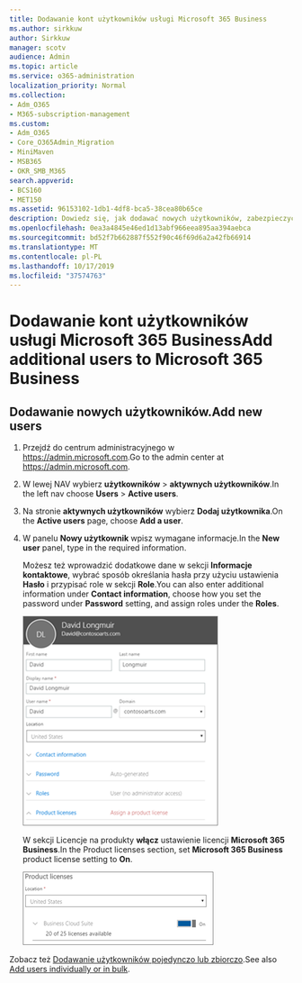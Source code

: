 ```yaml
---
title: Dodawanie kont użytkowników usługi Microsoft 365 Business
ms.author: sirkkuw
author: Sirkkuw
manager: scotv
audience: Admin
ms.topic: article
ms.service: o365-administration
localization_priority: Normal
ms.collection:
- Adm_O365
- M365-subscription-management
ms.custom:
- Adm_O365
- Core_O365Admin_Migration
- MiniMaven
- MSB365
- OKR_SMB_M365
search.appverid:
- BCS160
- MET150
ms.assetid: 96153102-1db1-4df8-bca5-38cea80b65ce
description: Dowiedz się, jak dodawać nowych użytkowników, zabezpieczyć swoje urządzenia i przypisywać role w Microsoft 365 Business.
ms.openlocfilehash: 0ea3a4845e46ed1d13abf966eea895aa394aebca
ms.sourcegitcommit: bd52f7b662887f552f90c46f69d6a2a42fb66914
ms.translationtype: MT
ms.contentlocale: pl-PL
ms.lasthandoff: 10/17/2019
ms.locfileid: "37574763"
---
```

# <a name="add-additional-users-to-microsoft-365-business"></a><span data-ttu-id="83f0d-103">Dodawanie kont użytkowników usługi Microsoft 365 Business</span><span class="sxs-lookup"><span data-stu-id="83f0d-103">Add additional users to Microsoft 365 Business</span></span>

## <a name="add-new-users"></a><span data-ttu-id="83f0d-104">Dodawanie nowych użytkowników.</span><span class="sxs-lookup"><span data-stu-id="83f0d-104">Add new users</span></span>

1. <span data-ttu-id="83f0d-105">Przejdź do centrum administracyjnego w <a href="https://go.microsoft.com/fwlink/p/?linkid=837890" target="_blank">https://admin.microsoft.com</a>.</span><span class="sxs-lookup"><span data-stu-id="83f0d-105">Go to the admin center at <a href="https://go.microsoft.com/fwlink/p/?linkid=837890" target="_blank">https://admin.microsoft.com</a>.</span></span> 
2. <span data-ttu-id="83f0d-106">W lewej NAV wybierz **użytkowników** \> **aktywnych użytkowników**.</span><span class="sxs-lookup"><span data-stu-id="83f0d-106">In the left nav choose **Users** \> **Active users**.</span></span>
1. <span data-ttu-id="83f0d-107">Na stronie **aktywnych użytkowników** wybierz **Dodaj użytkownika**.</span><span class="sxs-lookup"><span data-stu-id="83f0d-107">On the **Active users** page, choose **Add a user**.</span></span>
 4. <span data-ttu-id="83f0d-108">W panelu **Nowy użytkownik** wpisz wymagane informacje.</span><span class="sxs-lookup"><span data-stu-id="83f0d-108">In the **New user** panel, type in the required information.</span></span> 
  
    <span data-ttu-id="83f0d-109">Możesz też wprowadzić dodatkowe dane w sekcji **Informacje kontaktowe**, wybrać sposób określania hasła przy użyciu ustawienia **Hasło** i przypisać role w sekcji **Role**.</span><span class="sxs-lookup"><span data-stu-id="83f0d-109">You can also enter additional information under **Contact information**, choose how you set the password under **Password** setting, and assign roles under the **Roles**.</span></span>
      
    ![Enter user information in the New user card](media/f04d39ca-48be-4868-8330-8552a4754c8b.png)
      
    <span data-ttu-id="83f0d-111">W sekcji Licencje na produkty **włącz** ustawienie licencji **Microsoft 365 Business**.</span><span class="sxs-lookup"><span data-stu-id="83f0d-111">In the Product licenses section, set **Microsoft 365 Business** product license setting to **On**.</span></span>
      
    ![Set the license setting to On position](media/7404f7f7-93bc-44a3-9ffb-4208b5b17402.png)
  
<span data-ttu-id="83f0d-113">Zobacz też [Dodawanie użytkowników pojedynczo lub zbiorczo](https://docs.microsoft.com/office365/admin/add-users/add-users).</span><span class="sxs-lookup"><span data-stu-id="83f0d-113">See also [Add users individually or in bulk](https://docs.microsoft.com/office365/admin/add-users/add-users).</span></span>
  
